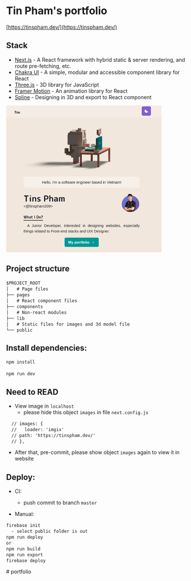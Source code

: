 # Tin Pham's portfolio

[https://tinspham.dev/](https://tinspham.dev/)

## Stack

- [Next.js](https://nextjs.org/) - A React framework with hybrid static & server rendering, and route pre-fetching, etc.
- [Chakra UI](https://chakra-ui.com/) - A simple, modular and accessible component library for React
- [Three.js](https://threejs.org/) - 3D library for JavaScript
- [Framer Motion](https://www.framer.com/motion/) - An animation library for React
- [Spline](https://spline.design/) - Designing in 3D and export to React component

<img src="./screenshot.png" height="400px">

## Project structure

```
$PROJECT_ROOT
│   # Page files
├── pages
│   # React component files
├── components
│   # Non-react modules
├── lib
│   # Static files for images and 3d model file
└── public
```

## Install dependencies:

```
npm install

npm run dev
```

## Need to READ
- View image in `localhost`
  - please hide this object `images` in file `next.config.js`
```
  // images: {
  //   loader: 'imgix'
  // path: 'https://tinspham.dev/'
  // },
```
- After that, pre-commit, please show object `images` again to view it in website

## Deploy:

- CI:
  - push commit to branch `master`

- Manual:
```
firebase init
  - select public folder is out
npm run deploy
or
npm run build
npm run export
firebase deploy
```
#   p o r t f o l i o 
 
 